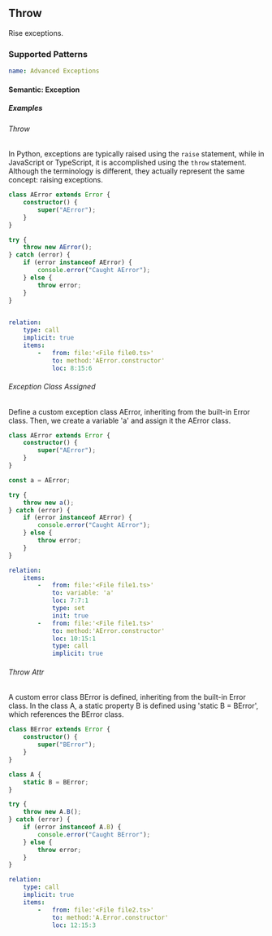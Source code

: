 ## Throw

Rise exceptions.

### Supported Patterns

```yaml
name: Advanced Exceptions
```

#### Semantic: Exception

##### Examples

###### Throw
In Python, exceptions are typically raised using the `raise` statement, while in JavaScript or TypeScript, it is accomplished using the `throw` statement. Although the terminology is different, they actually represent the same concept: raising exceptions.
```ts
class AError extends Error {
    constructor() {
        super("AError");
    }
}

try {
    throw new AError();
} catch (error) {
    if (error instanceof AError) {
        console.error("Caught AError");
    } else {
        throw error;
    }
}
   
```
```yaml
relation:
    type: call
    implicit: true
    items:
        -   from: file:'<File file0.ts>'
            to: method:'AError.constructor'
            loc: 8:15:6
```
###### Exception Class Assigned
Define a custom exception class AError, inheriting from the built-in Error class. Then, we create a variable 'a' and assign it the AError class.
```ts
class AError extends Error {
    constructor() {
        super("AError");
    }
}

const a = AError;

try {
    throw new a();
} catch (error) {
    if (error instanceof AError) {
        console.error("Caught AError");
    } else {
        throw error;
    }
}

```
```yaml
relation:
    items:
        -   from: file:'<File file1.ts>'
            to: variable: 'a'
            loc: 7:7:1
            type: set
            init: true
        -   from: file:'<File file1.ts>'
            to: method:'AError.constructor'
            loc: 10:15:1
            type: call
            implicit: true
```
###### Throw Attr
 A custom error class BError is defined, inheriting from the built-in Error class. In the class A, a static property B is defined using 'static B = BError', which references the BError class.
```ts
class BError extends Error {
    constructor() {
        super("BError");
    }
}

class A {
    static B = BError;
}

try {
    throw new A.B();
} catch (error) {
    if (error instanceof A.B) {
        console.error("Caught BError");
    } else {
        throw error;
    }
}

```
```yaml
relation:
    type: call
    implicit: true
    items:
        -   from: file:'<File file2.ts>'
            to: method:'A.Error.constructor'
            loc: 12:15:3
```
